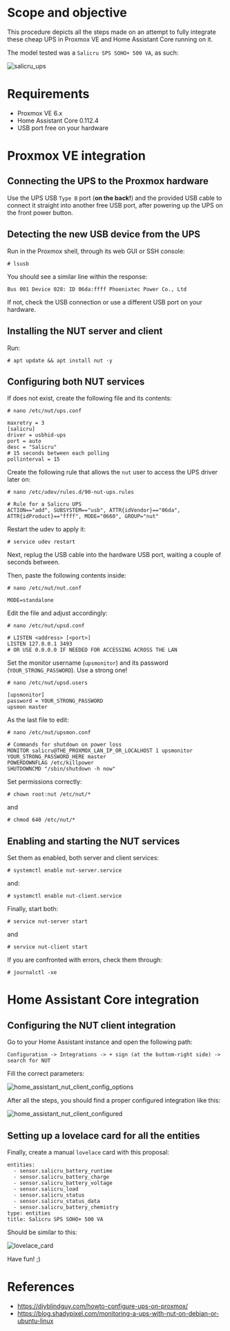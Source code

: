 # Scope and objective

This procedure depicts all the steps made on an attempt to fully integrate these cheap UPS in Proxmox VE and Home Assistant Core running on it.

The model tested was a `Salicru SPS SOHO+ 500 VA`, as such:

![salicru_ups](./img/salicru_ups.jpg)


# Requirements

* Proxmox VE 6.x
* Home Assistant Core 0.112.4
* USB port free on your hardware

# Proxmox VE integration

## Connecting the UPS to the Proxmox hardware

Use the UPS USB `Type B` port (**on the back!**) and the provided USB cable to connect it straight into another free USB port, after powering up the UPS on the front power button.

## Detecting the new USB device from the UPS

Run in the Proxmox shell, through its web GUI or SSH console:

```
# lsusb
```

You should see a similar line within the response:

```
Bus 001 Device 028: ID 06da:ffff Phoenixtec Power Co., Ltd 
```

If not, check the USB connection or use a different USB port on your hardware.


## Installing the NUT server and client

Run:

```
# apt update && apt install nut -y
```

## Configuring both NUT services

If does not exist, create the following file and its contents:

```
# nano /etc/nut/ups.conf
```

```
maxretry = 3
[salicru]
driver = usbhid-ups
port = auto
desc = "Salicru"
# 15 seconds between each polling
pollinterval = 15
```

Create the following rule that allows the `nut` user to access the UPS driver later on:

```
# nano /etc/udev/rules.d/90-nut-ups.rules
```

```
# Rule for a Salicru UPS
ACTION=="add", SUBSYSTEM=="usb", ATTR{idVendor}=="06da", ATTR{idProduct}=="ffff", MODE="0660", GROUP="nut"
```

Restart the udev to apply it:

```
# service udev restart
```

Next, replug the USB cable into the hardware USB port, waiting a couple of seconds between.


Then, paste the following contents inside:

```
# nano /etc/nut/nut.conf
```

```
MODE=standalone
```

Edit the file and adjust accordingly:

```
# nano /etc/nut/upsd.conf
```

```
# LISTEN <address> [<port>]
LISTEN 127.0.0.1 3493
# OR USE 0.0.0.0 IF NEEDED FOR ACCESSING ACROSS THE LAN
```

Set the monitor username (`upsmonitor`) and its password (`YOUR_STRONG_PASSWORD`). Use a strong one!

```
# nano /etc/nut/upsd.users
```

```
[upsmonitor]
password = YOUR_STRONG_PASSWORD
upsmon master

```

As the last file to edit:

```
# nano /etc/nut/upsmon.conf
```

```
# Commands for shutdown on power loss
MONITOR salicru@THE_PROXMOX_LAN_IP_OR_LOCALHOST 1 upsmonitor YOUR_STRONG_PASSWORD_HERE master
POWERDOWNFLAG /etc/killpower
SHUTDOWNCMD "/sbin/shutdown -h now"
```


Set permissions correctly:

```
# chown root:nut /etc/nut/*
```
and 
```
# chmod 640 /etc/nut/*
```

## Enabling and starting the NUT services

Set them as enabled, both server and client services:

```
# systemctl enable nut-server.service
```
and:
```
# systemctl enable nut-client.service
```

Finally, start both:

```
# service nut-server start
```
and 
```
# service nut-client start
```

If you are confronted with errors, check them through:

```
# journalctl -xe
```


# Home Assistant Core integration

## Configuring the NUT client integration

Go to your Home Assistant instance and open the following path:

```
Configuration -> Integrations -> + sign (at the buttom-right side) -> search for NUT
```

Fill the correct parameters:

![home_assistant_nut_client_config_options](./img/home_assistant_nut_client_config_options.png)
>


After all the steps, you should find a proper configured integration like this:

![home_assistant_nut_client_configured](./img/home_assistant_nut_client_configured.png)
>

## Setting up a lovelace card for all the entities

Finally, create a manual `lovelace` card with this proposal:

```
entities:
  - sensor.salicru_battery_runtime
  - sensor.salicru_battery_charge 
  - sensor.salicru_battery_voltage
  - sensor.salicru_load
  - sensor.salicru_status
  - sensor.salicru_status_data
  - sensor.salicru_battery_chemistry
type: entities
title: Salicru SPS SOHO+ 500 VA
```

Should be similar to this:

![lovelace_card](./img/lovelace_card.PNG)

Have fun! ;)


# References

* https://diyblindguy.com/howto-configure-ups-on-proxmox/
* https://blog.shadypixel.com/monitoring-a-ups-with-nut-on-debian-or-ubuntu-linux
